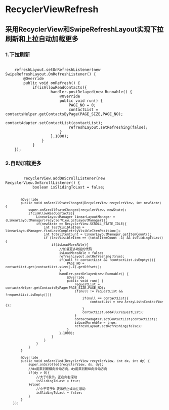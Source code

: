 # RecyclerViewRefresh

## 采用RecyclerView和SwipeRefreshLayout实现下拉刷新和上拉自动加载更多

### 1.下拉刷新

<code>
    refreshLayout.setOnRefreshListener(new SwipeRefreshLayout.OnRefreshListener() {
        @Override
        public void onRefresh() {
            if(isAllowReadContacts){
                    handler.postDelayed(new Runnable() {
                        @Override
                        public void run() {
                            PAGE_NO = 0;
                            contactList = contactsHelper.getContactsByPage(PAGE_SIZE,PAGE_NO);
                            contactAdapter.setContactList(contactList);
                            refreshLayout.setRefreshing(false);
                        }
                    },1000);
                }
            }
    });
</code>
    
### 2.自动加载更多


<code>
        recyclerView.addOnScrollListener(new RecyclerView.OnScrollListener() {
            boolean isSlidingToLast = false;

            @Override
            public void onScrollStateChanged(RecyclerView recyclerView, int newState) {
                super.onScrollStateChanged(recyclerView, newState);
                if(isAllowReadContacts){
                    LinearLayoutManager linearLayoutManager = (LinearLayoutManager)recyclerView.getLayoutManager();
                    if(newState == RecyclerView.SCROLL_STATE_IDLE){
                        int lastVisibleItem = linearLayoutManager.findLastCompletelyVisibleItemPosition();
                        int totalItemCount = linearLayoutManager.getItemCount();
                        if (lastVisibleItem == (totalItemCount -1) && isSlidingToLast) {
                            if(isLoadMoreAble){
                                //加载更多功能的代码
                                isLoadMoreAble = false;
                                refreshLayout.setRefreshing(true);
                                if(null != contactList && !contactList.isEmpty()){
                                    PAGE_NO = contactList.get(contactList.size()-1).getOffset();
                                }
                                handler.postDelayed(new Runnable() {
                                    @Override
                                    public void run() {
                                        requestList = contactsHelper.getContactsByPage(PAGE_SIZE,PAGE_NO);
                                        if(null != requestList && !requestList.isEmpty()){
                                            if(null == contactList){
                                                contactList = new ArrayList<ContactVo>();
                                            }
                                            contactList.addAll(requestList);
                                        }
                                        contactAdapter.setContactList(contactList);
                                        isLoadMoreAble = true;
                                        refreshLayout.setRefreshing(false);
                                    }
                                },1000);
                            }
                        }
                    }
                }
            }

            @Override
            public void onScrolled(RecyclerView recyclerView, int dx, int dy) {
                super.onScrolled(recyclerView, dx, dy);
                //dx用来判断横向滑动方向，dy用来判断纵向滑动方向
                if(dy > 0){
                    //大于0表示，正在向右滚动
                    isSlidingToLast = true;
                }else{
                    //小于等于0 表示停止或向左滚动
                    isSlidingToLast = false;
                }
            }
        });
</code>